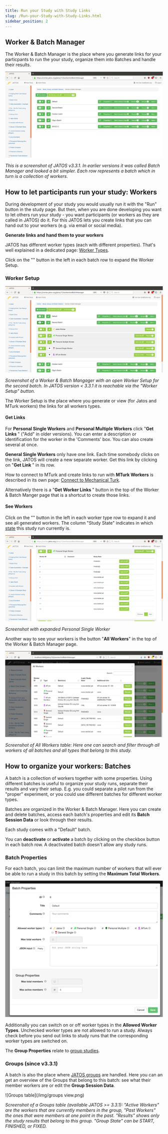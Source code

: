 ```yaml
---
title: Run your Study with Study Links
slug: /Run-your-Study-with-Study-Links.html
sidebar_position: 2
---
```


## Worker & Batch Manager

The Worker & Batch Manager is the place where you generate links for your particpants to run the your study, organize them into Batches and handle their results.

![Worker & Batch manager screenshot](/img/worker_and_batch_manager1.png)

_This is a screenshot of JATOS v3.3.1. In earlier versions it was called Batch Manager and looked a bit simpler. Each row represents a batch which in turn is a collection of workers._

## How to let participants run your study: Workers

During development of your study you would usually run it with the "Run" button in the study page. But then, when you are done developing you want to let others run your study - you want participants (or workers as they are called in JATOS) do it. For this JATOS lets you create links that you can hand out to your workers (e.g. via email or social media).

**Generate links and hand them to your workers**

JATOS has different worker types (each with different properties). That's well explained in a dedicated page: [Worker Types](Worker-Types.html).

Click on the "<span class="glyphicon glyphicon-chevron-right"></span>" button in the left in each batch row to expand the Worker Setup.

### Worker Setup

![Worker Setup](/img/worker_and_batch_manager2.png)

_Screenshot of a Worker & Batch Mangager with an open Worker Setup for the second batch. In JATOS version < 3.3.1 it is reachable via the "Worker Setup" button._

The Worker Setup is the place where you generate or view (for Jatos and MTurk workers) the links for all workers types.

#### Get Links

For **Personal Single Workers** and **Personal Multiple Workers** click "**Get Links <span class="glyphicon glyphicon-link"></span>**" ("Add" in older versions). You can enter a description or identification for the worker in the 'Comments' box. You can also create several at once.

**General Single Workers** only have one link. Each time somebody clicks on the link, JATOS will create a new separate worker. Get this link by clicking on "**Get Link <span class="glyphicon glyphicon-link"></span>**" in its row.

How to connect to MTurk and create links to run with **MTurk Workers** is described in its own page: [Connect to Mechanical Turk](Connect-to-Mechanical-Turk.html).

Alternatively there is a "**Get Worker Links <span class="glyphicon glyphicon-link"></span>**" button in the top of the Worker & Batch Manger page that is a shortcut to create those links.

#### See Workers

Click on the "<span class="glyphicon glyphicon-chevron-right"></span>" button in the left in each worker type row to expand it and see all generated workers. The column "Study State" indicates in which [state](Manage-Results.html#state) this study run currently is.

![Worker Table](/img/worker_and_batch_manager4.png)

_Screenshot with expanded Personal Single Worker_

Another way to see your workers is the button "**All Workers**" in the top of the Worker & Batch Manager page.

![All Workers Table](/img/worker_and_batch_manager6.png)

_Screenshot of All Workers table: Here one can search and filter through all workers of all batches and all types that belong to this study._


## How to organize your workers: Batches

A batch is a collection of workers together with some properties. Using different batches is useful to organize your study runs, separate their results and vary their setup. E.g. you could separate a pilot run from the "proper" experiment, or you could use different batches for different worker types.

Batches are organized in the Worker & Batch Manager. Here you can create and delete batches, access each batch's properties and edit its **Batch Session Data** or look through their results.

Each study comes with a "Default" batch.

You can **deactivate** or **activate** a batch by clicking on the checkbox button in each batch row. A deactivated batch doesn't allow any study runs.

### Batch Properties

For each batch, you can limit the maximum number of workers that will ever be able to run a study in this batch by setting the **Maximum Total Workers**.

![Worker & Batch manager screenshot](/img/batch_properties.png)

Additionally you can switch on or off worker types in the **Allowed Worker Types**. Unchecked worker types are not allowed to run a study. Always check before you send out links to study runs that the corresponding worker types are switched on.

The **Group Properties** relate to [group studies](Write-Group-Studies-I-Setup.html#group-settings-in-each-batchs-properties).

### Groups (since v3.3.1)

A batch is also the place where [JATOS groups](Write-Group-Studies-I-Setup.html) are handled. Here you can an get an overview of the Groups that belong to this batch: see what their member workers are or edit the **Group Session Data**.

![Groups table](/img/groups view.png)

_Screenshot of a Groups table (available JATOS >= 3.3.1): "Active Workers" are the workers that are currently members in the group, "Past Workers" the ones that were members at one point in the past. "Results" shows only the study results that belong to this group. "Group State" can be START, FINISHED, or FIXED._
